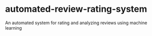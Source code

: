 # automated-review-rating-system
An automated system for rating and analyzing reviews using machine learning
